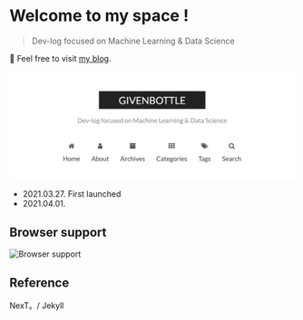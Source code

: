 # Welcome to my space !

> Dev-log focused on Machine Learning & Data Science

👋 Feel free to visit [my blog](https://sbj6364.github.io/).





<img src="./images/main1.png" alt="main" style="zoom:50%;" />

- 2021.03.27. First launched
- 2021.04.01.




## Browser support

![Browser support](http://iissnan.com/nexus/next/browser-support.png)

## Reference

NexT。/ Jekyll
